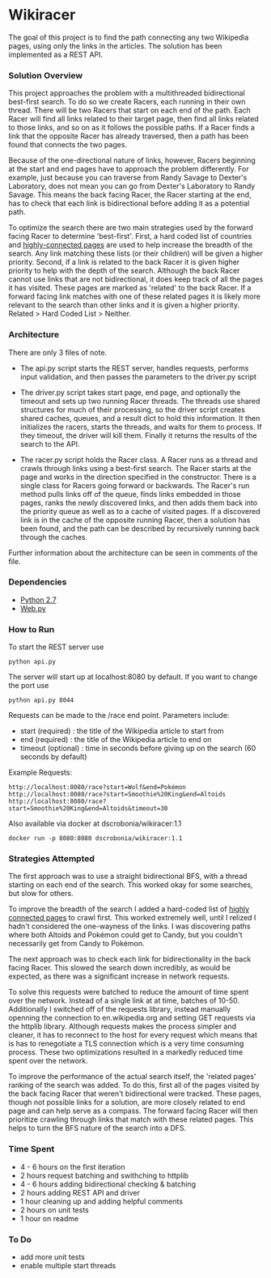 # Wikiracer

The goal of this project is to find the path connecting any two Wikipedia pages, using only the links in the articles. The solution has been implemented as a REST API.

### Solution Overview
This project approaches the problem with a multithreaded bidirectional best-first search. To do so we create Racers, each running in their own thread. There will be two Racers that start on each end of the path. Each Racer will find all links related to their target page, then find all links related to those links, and so on as it follows the possible paths. If a Racer finds a link that the opposite Racer has already traversed, then a path has been found that connects the two pages.

Because of the one-directional nature of links, however, Racers beginning at the start and end pages have to approach the problem differently. For example, just because you can traverse from Randy Savage to Dexter's Laboratory, does not mean you can go from Dexter's Laboratory to Randy Savage. This means the back facing Racer, the Racer starting at the end, has to check that each link is bidirectional before adding it as a potential path.

To optimize the search there are two main strategies used by the forward facing Racer to determine 'best-first'. First, a hard coded list of countries and [highly-connected pages](http://mu.netsoc.ie/wiki/) are used to help increase the breadth of the search. Any link matching these lists (or their children) will be given a higher priority. Second, if a link is related to the back Racer it is given higher priority to help with the depth of the search. Although the back Racer cannot use links that are not bidirectional, it does keep track of all the pages it has visited. These pages are marked as 'related' to the back Racer. If a forward facing link matches with one of these related pages it is likely more relevant to the search than other links and it is given a higher priority. Related > Hard Coded List > Neither.

### Architecture
There are only 3 files of note.

- The api.py script starts the REST server, handles requests, performs input validation, and then passes the parameters to the driver.py script

- The driver.py script takes start page, end page, and optionally the timeout and sets up two running Racer threads. The threads use shared structures for much of their processing, so the driver script creates shared caches, queues, and a result dict to hold this information. It then initializes the racers, starts the threads, and waits for them to process. If they timeout, the driver will kill them. Finally it returns the results of the search to the API.

- The racer.py script holds the Racer class. A Racer runs as a thread and crawls through links using a best-first search. The Racer starts at the page and works in the direction specified in the constructor. There is a single class for Racers going forward or backwards. The Racer's run method pulls links off of the queue, finds links embedded in those pages, ranks the newly discovered links, and then adds them back into the priority queue as well as to a cache of visited pages. If a discovered link is in the cache of the opposite running Racer, then a solution has been found, and the path can be described by recursively running back through the caches.
 
Further information about the architecture can be seen in comments of the file.


### Dependencies
- [Python 2.7](https://www.python.org/download/releases/2.7/)
- [Web.py](http://webpy.org/)

### How to Run
To start the REST server use
```
python api.py
```
The server will start up at localhost:8080 by default. If you want to change the port use
```
python api.py 8044
```
Requests can be made to the /race end point. Parameters include:
- start (required) : the title of the Wikipedia article to start from
- end (required) : the title of the Wikipedia article to end on 
- timeout (optional) : time in seconds before giving up on the search (60 seconds by default)

Example Requests:
```
http://localhost:8080/race?start=Wolf&end=Pokémon
http://localhost:8080/race?start=Smoothie%20King&end=Altoids
http://localhost:8080/race?start=Smoothie%20King&end=Altoids&timeout=30
```

Also available via docker at dscrobonia/wikiracer:1.1
```
docker run -p 8080:8080 dscrobonia/wikiracer:1.1
```

### Strategies Attempted

The first approach was to use a straight bidirectional BFS, with a thread starting on each end of the search. This worked okay for some searches, but slow for others.

To improve the breadth of the search I added a hard-coded list of [highly connected pages](http://mu.netsoc.ie/wiki/_) to crawl first. This worked extremely well, until I relized I hadn't considered the one-wayness of the links. I was discovering paths where both Altoids and Pokémon could get to Candy, but you couldn't necessarily get from Candy to Pokémon.

The next approach was to check each link for bidirectionality in the back facing Racer. This slowed the search down incredibly, as would be expected, as there was a significant increase in network requests.

To solve this requests were batched to reduce the amount of time spent over the network. Instead of a single link at at time, batches of 10-50. Additionally I switched off of the requests library, instead manually openning the connection to en.wikipedia.org and setting GET requests via the httplib library. Although requests makes the process simpler and cleaner, it has to reconnect to the host for every request which means that is has to renegotiate a TLS connection which is a very time consuming process. These two optimizations resulted in a markedly reduced time spent over the network.

To improve the performance of the actual search itself, the 'related pages' ranking of the search was added. To do this, first all of the pages visited by the back facing Racer that weren't bidirectional were tracked. These pages, though not possible links for a solution, are more closely related to end page and can help serve as a compass. The forward facing Racer will then prioritize crawling through links that match with these related pages. This helps to turn the BFS nature of the search into a DFS.


### Time Spent
- 4 - 6 hours on the first iteration
- 2 hours request batching and swithching to httplib
- 4 - 6 hours adding bidirectional checking & batching
- 2 hours adding REST API and driver
- 1 hour cleaning up and adding helpful comments
- 2 hours on unit tests
- 1 hour on readme

### To Do
- add more unit tests
- enable multiple start threads
